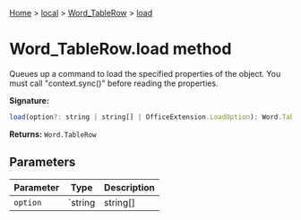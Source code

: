 [Home](./index) &gt; [local](local.md) &gt; [Word\_TableRow](local.word_tablerow.md) &gt; [load](local.word_tablerow.load.md)

# Word\_TableRow.load method

Queues up a command to load the specified properties of the object. You must call "context.sync()" before reading the properties.

**Signature:**
```javascript
load(option?: string | string[] | OfficeExtension.LoadOption): Word.TableRow;
```
**Returns:** `Word.TableRow`

## Parameters

|  Parameter | Type | Description |
|  --- | --- | --- |
|  `option` | `string | string[] | OfficeExtension.LoadOption` |  |

